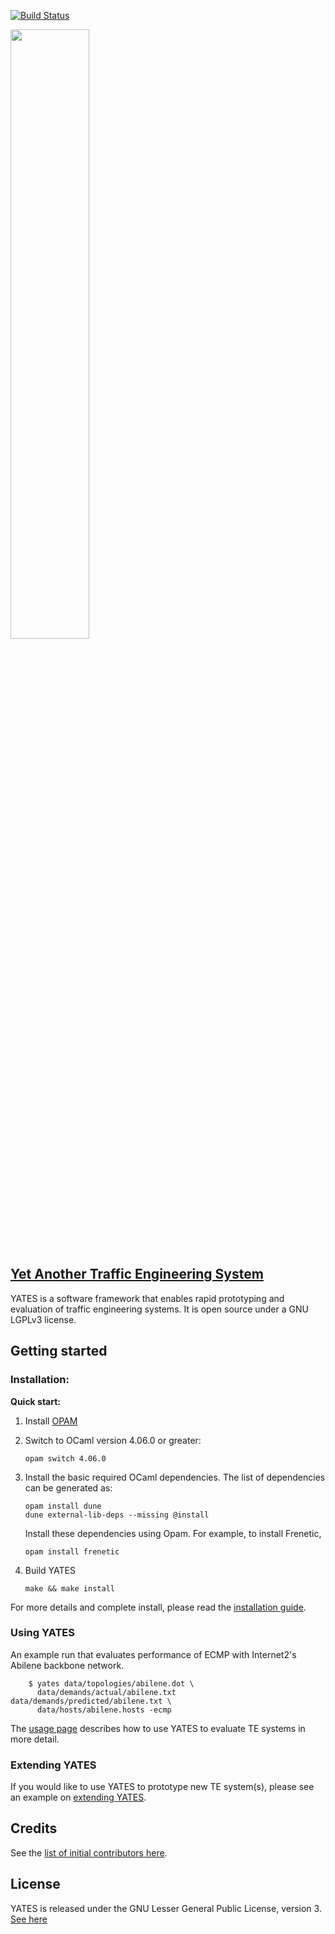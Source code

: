 
[![Build Status](https://travis-ci.org/cornell-netlab/yates.svg?branch=master)](https://travis-ci.org/cornell-netlab/yates)

[<img src= "http://www.cs.cornell.edu/~praveenk/yates/img/yates-logo.png" width=50%>](http://www.cs.cornell.edu/~praveenk/yates/yates)

## [Yet Another Traffic Engineering System](https://cornell-netlab.github.io/yates/)

YATES is a software framework that enables rapid prototyping and evaluation of traffic engineering systems. It is open source under a GNU LGPLv3 license.
## Getting started

### Installation: 
**Quick start:**


1. Install [OPAM](https://opam.ocaml.org/)

2. Switch to OCaml version 4.06.0 or greater:
    ```
    opam switch 4.06.0    
    ```        

3. Install the basic required OCaml dependencies. The list of dependencies can be generated as:
    ```
    opam install dune
    dune external-lib-deps --missing @install
    ```
    Install these dependencies using Opam. For example, to install Frenetic,
    ```
    opam install frenetic    
    ```
    
4. Build YATES
    ```
    make && make install
    ```
    
For more details and complete install, please read the [installation guide](http://www.cs.cornell.edu/~praveenk/yates/installation/).


### Using YATES
An example run that evaluates performance of ECMP with Internet2's Abilene backbone network.
```
    $ yates data/topologies/abilene.dot \                                                 
      data/demands/actual/abilene.txt data/demands/predicted/abilene.txt \
      data/hosts/abilene.hosts -ecmp
```
The [usage page](http://www.cs.cornell.edu/~praveenk/yates/tutorial/) describes how to use YATES to evaluate TE systems in more detail.

### Extending YATES
If you would like to use YATES to prototype new TE system(s), please see an example on [extending YATES](http://www.cs.cornell.edu/~praveenk/yates/extending/).



## Credits

See the [list of initial contributors here](http://www.cs.cornell.edu/~praveenk/yates/yates#members).


## License

YATES is released under the GNU Lesser General Public License, version 3.  [See here](https://github.com/cornell-netlab/yates/blob/master/LICENSE)

